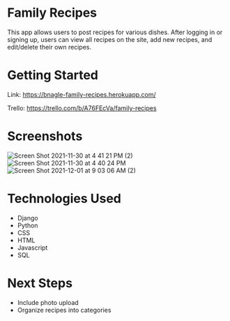# Family Recipes

This app allows users to post recipes for various dishes. 
After logging in or signing up, users can view all recipes on the site, add new recipes, and edit/delete their own recipes.

# Getting Started
Link:
https://bnagle-family-recipes.herokuapp.com/

Trello:
https://trello.com/b/A76FEcVa/family-recipes

# Screenshots

![Screen Shot 2021-11-30 at 4 41 21 PM (2)](https://user-images.githubusercontent.com/80408236/144133244-1cebd54c-85f9-4482-9c01-1c0caab47d2f.png)
![Screen Shot 2021-11-30 at 4 40 24 PM](https://user-images.githubusercontent.com/80408236/144133257-bd5c0e39-a03f-4025-8960-fce949a6a2bb.png)
![Screen Shot 2021-12-01 at 9 03 06 AM (2)](https://user-images.githubusercontent.com/80408236/144271117-52ef53d1-2c08-4849-ae77-60eb64cebf24.png)

# Technologies Used
* Django
* Python
* CSS
* HTML
* Javascript
* SQL

# Next Steps
* Include photo upload
* Organize recipes into categories
